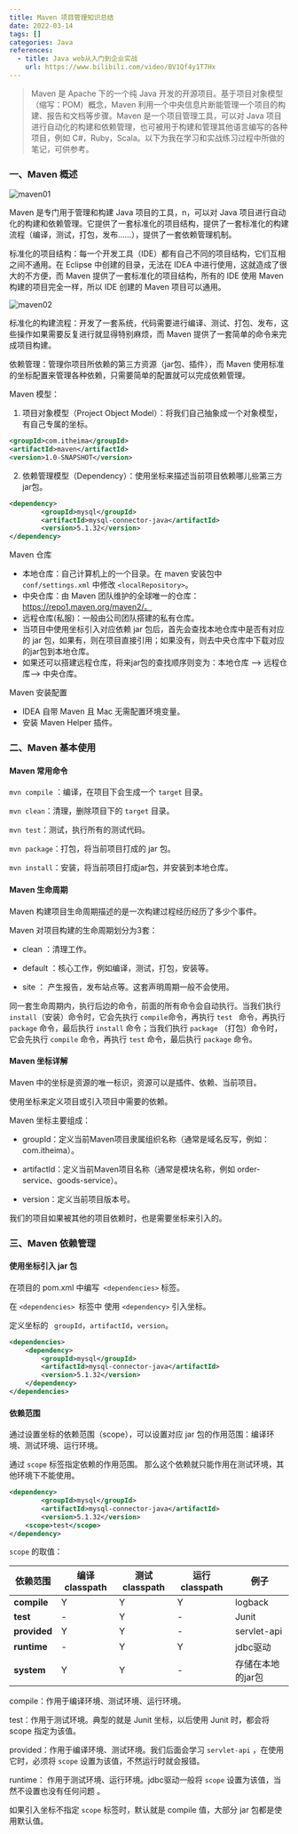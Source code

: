 ```yaml
---
title: Maven 项目管理知识总结
date: 2022-03-14
tags: []
categories: Java
references: 
  - title: Java web从入门到企业实战
    url: https://www.bilibili.com/video/BV1Qf4y1T7Hx
---
```


> Maven 是 Apache 下的一个纯 Java 开发的开源项目。基于项目对象模型（缩写：POM）概念，Maven 利用一个中央信息片断能管理一个项目的构建、报告和文档等步骤。Maven 是一个项目管理工具，可以对 Java 项目进行自动化的构建和依赖管理，也可被用于构建和管理其他语言编写的各种项目，例如 C#，Ruby，Scala。以下为我在学习和实战练习过程中所做的笔记，可供参考。

<!--more-->

### 一、Maven 概述

![maven01](https://blog.zhuangzhihao.top/img/maven01.png)

Maven 是专门用于管理和构建 Java 项目的工具，n，可以对 Java 项目进行自动化的构建和依赖管理。它提供了一套标准化的项目结构，提供了一套标准化的构建流程（编译，测试，打包，发布……），提供了一套依赖管理机制。

标准化的项目结构：每一个开发工具（IDE）都有自己不同的项目结构，它们互相之间不通用。在 Eclipse 中创建的目录，无法在 IDEA 中进行使用，这就造成了很大的不方便，而 Maven 提供了一套标准化的项目结构，所有的 IDE 使用 Maven 构建的项目完全一样，所以 IDE 创建的 Maven 项目可以通用。

![maven02](https://blog.zhuangzhihao.top/img/maven02.png)

标准化的构建流程：开发了一套系统，代码需要进行编译、测试、打包、发布，这些操作如果需要反复进行就显得特别麻烦，而 Maven 提供了一套简单的命令来完成项目构建。

依赖管理：管理你项目所依赖的第三方资源（jar包、插件），而 Maven 使用标准的坐标配置来管理各种依赖，只需要简单的配置就可以完成依赖管理。

Maven 模型：

1.   项目对象模型（Project Object Model）：将我们自己抽象成一个对象模型，有自己专属的坐标。

```xml
<groupId>com.itheima</groupId>
<artifactId>maven</artifactId>
<version>1.0-SNAPSHOT</version>
```

2.   依赖管理模型（Dependency）：使用坐标来描述当前项目依赖哪儿些第三方jar包。

```xml
<dependency>
		<groupId>mysql</groupId>
		<artifactId>mysql-connector-java</artifactId>
		<version>5.1.32</version>
</dependency>
```

Maven 仓库

* 本地仓库：自己计算机上的一个目录。在 maven 安装包中 `conf/settings.xml` 中修改 `<localRepository>`。
* 中央仓库：由 Maven 团队维护的全球唯一的仓库： https://repo1.maven.org/maven2/。
* 远程仓库(私服)：一般由公司团队搭建的私有仓库。
* 当项目中使用坐标引入对应依赖 jar 包后，首先会查找本地仓库中是否有对应的 jar 包，如果有，则在项目直接引用；如果没有，则去中央仓库中下载对应的jar包到本地仓库。
* 如果还可以搭建远程仓库，将来jar包的查找顺序则变为：本地仓库 --> 远程仓库--> 中央仓库。

Maven 安装配置

- IDEA 自带 Maven 且 Mac 无需配置环境变量。
- 安装 Maven Helper 插件。

### 二、Maven 基本使用

#### Maven 常用命令

`mvn compile` ：编译，在项目下会生成一个 `target` 目录。

`mvn clean`：清理，删除项目下的 `target` 目录。

`mvn test`：测试，执行所有的测试代码。

`mvn package`：打包，将当前项目打成的 jar 包。

`mvn install`：安装，将当前项目打成jar包，并安装到本地仓库。

#### Maven 生命周期

Maven 构建项目生命周期描述的是一次构建过程经历经历了多少个事件。

Maven 对项目构建的生命周期划分为3套：

* clean ：清理工作。

* default ：核心工作，例如编译，测试，打包，安装等。

* site ： 产生报告，发布站点等。这套声明周期一般不会使用。

同一套生命周期内，执行后边的命令，前面的所有命令会自动执行。当我们执行 `install`（安装）命令时，它会先执行 `compile`命令，再执行 `test ` 命令，再执行 `package` 命令，最后执行 `install` 命令；当我们执行 `package` （打包）命令时，它会先执行 `compile` 命令，再执行 `test` 命令，最后执行 `package` 命令。

#### Maven 坐标详解

Maven 中的坐标是资源的唯一标识，资源可以是插件、依赖、当前项目。

使用坐标来定义项目或引入项目中需要的依赖。

Maven 坐标主要组成：

* groupId：定义当前Maven项目隶属组织名称（通常是域名反写，例如：com.itheima）。

* artifactId：定义当前Maven项目名称（通常是模块名称，例如 order-service、goods-service）。

* version：定义当前项目版本号。

我们的项目如果被其他的项目依赖时，也是需要坐标来引入的。

### 三、Maven 依赖管理

#### 使用坐标引入 jar 包

在项目的 pom.xml 中编写` <dependencies>` 标签。

在 `<dependencies> `标签中 使用 `<dependency>` 引入坐标。

定义坐标的 ` groupId`，`artifactId`，`version`。

```xml
<dependencies>
	<dependency>
		<groupId>mysql</groupId>
		<artifactId>mysql-connector-java</artifactId>
		<version>5.1.32</version>
	</dependency>
</dependencies>
```

#### 依赖范围

通过设置坐标的依赖范围（scope），可以设置对应 jar 包的作用范围：编译环境、测试环境、运行环境。

通过 `scope` 标签指定依赖的作用范围。 那么这个依赖就只能作用在测试环境，其他环境下不能使用。

```xml
<dependency>
		<groupId>mysql</groupId>
		<artifactId>mysql-connector-java</artifactId>
		<version>5.1.32</version>
    <scope>test</scope>
</dependency>
```

`scope` 的取值：

| **依赖范围** | 编译classpath | 测试classpath | 运行classpath | 例子              |
| ------------ | ------------- | ------------- | ------------- | ----------------- |
| **compile**  | Y             | Y             | Y             | logback           |
| **test**     | -             | Y             | -             | Junit             |
| **provided** | Y             | Y             | -             | servlet-api       |
| **runtime**  | -             | Y             | Y             | jdbc驱动          |
| **system**   | Y             | Y             | -             | 存储在本地的jar包 |

compile：作用于编译环境、测试环境、运行环境。

test：作用于测试环境。典型的就是 Junit 坐标，以后使用 Junit 时，都会将 scope 指定为该值。

provided：作用于编译环境、测试环境。我们后面会学习 `servlet-api` ，在使用它时，必须将 `scope` 设置为该值，不然运行时就会报错。

runtime： 作用于测试环境、运行环境。jdbc驱动一般将 `scope` 设置为该值，当然不设置也没有任何问题 。

如果引入坐标不指定 `scope` 标签时，默认就是 compile  值，大部分 jar 包都是使用默认值。
